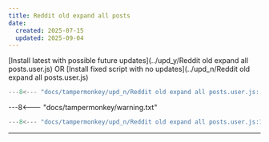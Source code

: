 ```yaml
---
title: Reddit old expand all posts
date:
  created: 2025-07-15
  updated: 2025-09-04
---
```


<!-- GENERATED FILE -->
[Install latest with possible future updates](../upd_y/Reddit old expand all posts.user.js)
OR
[Install fixed script with no updates](../upd_n/Reddit old expand all posts.user.js)
```js show_lines="1:10"
---8<--- "docs/tampermonkey/upd_n/Reddit old expand all posts.user.js::100"
```
<!-- more -->
---8<--- "docs/tampermonkey/warning.txt"
```js
---8<--- "docs/tampermonkey/upd_n/Reddit old expand all posts.user.js:1:"
```

------------
